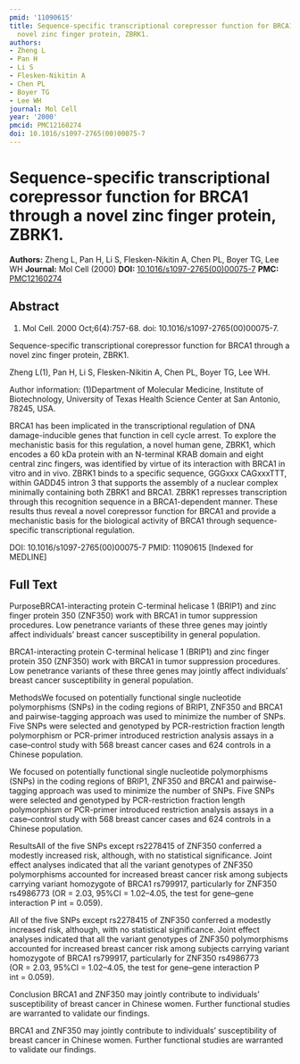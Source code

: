 ```yaml
---
pmid: '11090615'
title: Sequence-specific transcriptional corepressor function for BRCA1 through a
  novel zinc finger protein, ZBRK1.
authors:
- Zheng L
- Pan H
- Li S
- Flesken-Nikitin A
- Chen PL
- Boyer TG
- Lee WH
journal: Mol Cell
year: '2000'
pmcid: PMC12160274
doi: 10.1016/s1097-2765(00)00075-7
---
```


# Sequence-specific transcriptional corepressor function for BRCA1 through a novel zinc finger protein, ZBRK1.
**Authors:** Zheng L, Pan H, Li S, Flesken-Nikitin A, Chen PL, Boyer TG, Lee WH
**Journal:** Mol Cell (2000)
**DOI:** [10.1016/s1097-2765(00)00075-7](https://doi.org/10.1016/s1097-2765(00)00075-7)
**PMC:** [PMC12160274](https://www.ncbi.nlm.nih.gov/pmc/articles/PMC12160274/)

## Abstract

1. Mol Cell. 2000 Oct;6(4):757-68. doi: 10.1016/s1097-2765(00)00075-7.

Sequence-specific transcriptional corepressor function for BRCA1 through a novel 
zinc finger protein, ZBRK1.

Zheng L(1), Pan H, Li S, Flesken-Nikitin A, Chen PL, Boyer TG, Lee WH.

Author information:
(1)Department of Molecular Medicine, Institute of Biotechnology, University of 
Texas Health Science Center at San Antonio, 78245, USA.

BRCA1 has been implicated in the transcriptional regulation of DNA 
damage-inducible genes that function in cell cycle arrest. To explore the 
mechanistic basis for this regulation, a novel human gene, ZBRK1, which encodes 
a 60 kDa protein with an N-terminal KRAB domain and eight central zinc fingers, 
was identified by virtue of its interaction with BRCA1 in vitro and in vivo. 
ZBRK1 binds to a specific sequence, GGGxxx CAGxxxTTT, within GADD45 intron 3 
that supports the assembly of a nuclear complex minimally containing both ZBRK1 
and BRCA1. ZBRK1 represses transcription through this recognition sequence in a 
BRCA1-dependent manner. These results thus reveal a novel corepressor function 
for BRCA1 and provide a mechanistic basis for the biological activity of BRCA1 
through sequence-specific transcriptional regulation.

DOI: 10.1016/s1097-2765(00)00075-7
PMID: 11090615 [Indexed for MEDLINE]

## Full Text

PurposeBRCA1-interacting protein C-terminal helicase 1 (BRIP1) and zinc finger protein 350 (ZNF350) work with BRCA1 in tumor suppression procedures. Low penetrance variants of these three genes may jointly affect individuals’ breast cancer susceptibility in general population.

BRCA1-interacting protein C-terminal helicase 1 (BRIP1) and zinc finger protein 350 (ZNF350) work with BRCA1 in tumor suppression procedures. Low penetrance variants of these three genes may jointly affect individuals’ breast cancer susceptibility in general population.

MethodsWe focused on potentially functional single nucleotide polymorphisms (SNPs) in the coding regions of BRIP1, ZNF350 and BRCA1 and pairwise-tagging approach was used to minimize the number of SNPs. Five SNPs were selected and genotyped by PCR-restriction fraction length polymorphism or PCR-primer introduced restriction analysis assays in a case–control study with 568 breast cancer cases and 624 controls in a Chinese population.

We focused on potentially functional single nucleotide polymorphisms (SNPs) in the coding regions of BRIP1, ZNF350 and BRCA1 and pairwise-tagging approach was used to minimize the number of SNPs. Five SNPs were selected and genotyped by PCR-restriction fraction length polymorphism or PCR-primer introduced restriction analysis assays in a case–control study with 568 breast cancer cases and 624 controls in a Chinese population.

ResultsAll of the five SNPs except rs2278415 of ZNF350 conferred a modestly increased risk, although, with no statistical significance. Joint effect analyses indicated that all the variant genotypes of ZNF350 polymorphisms accounted for increased breast cancer risk among subjects carrying variant homozygote of BRCA1 rs799917, particularly for ZNF350 rs4986773 (OR = 2.03, 95%CI = 1.02–4.05, the test for gene–gene interaction P
int = 0.059).

All of the five SNPs except rs2278415 of ZNF350 conferred a modestly increased risk, although, with no statistical significance. Joint effect analyses indicated that all the variant genotypes of ZNF350 polymorphisms accounted for increased breast cancer risk among subjects carrying variant homozygote of BRCA1 rs799917, particularly for ZNF350 rs4986773 (OR = 2.03, 95%CI = 1.02–4.05, the test for gene–gene interaction P
int = 0.059).

Conclusion
BRCA1 and ZNF350 may jointly contribute to individuals’ susceptibility of breast cancer in Chinese women. Further functional studies are warranted to validate our findings.

BRCA1 and ZNF350 may jointly contribute to individuals’ susceptibility of breast cancer in Chinese women. Further functional studies are warranted to validate our findings.
